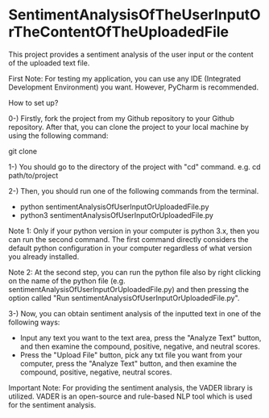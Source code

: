 # SentimentAnalysisOfTheUserInputOrTheContentOfTheUploadedFile
This project provides a sentiment analysis of the user input or the content of the uploaded text file.

First Note: For testing my application, you can use any IDE (Integrated Development Environment) you want. However, PyCharm is recommended.

How to set up?

0-) Firstly, fork the project from my Github repository to your Github repository. After that, you can clone the project to your local machine by using the following command:

git clone 

1-) You should go to the directory of the project with "cd" command.
e.g. cd path/to/project

2-) Then, you should run one of the following commands from the terminal.

- python sentimentAnalysisOfUserInputOrUploadedFile.py
- python3 sentimentAnalysisOfUserInputOrUploadedFile.py

Note 1: Only if your python version in your computer is python 3.x, then you can run the second command. The first command directly considers the default python configuration in your computer regardless of what version you already installed.

Note 2: At the second step, you can run the python file also by right clicking on the name of the python file 
(e.g. sentimentAnalysisOfUserInputOrUploadedFile.py) and then pressing the option called 
"Run sentimentAnalysisOfUserInputOrUploadedFile.py".

3-) Now, you can obtain sentiment analysis of the inputted text in one of the following ways: 
  * Input any text you want to the text area, press the "Analyze Text" button, and then examine the compound, positive, negative,      and neutral scores.
  * Press the "Upload File" button, pick any txt file you want from your computer, press the "Analyze Text" button, and then examine   the compound, positive, negative, neutral scores.


Important Note: For providing the sentiment analysis, the VADER library is utilized. VADER is an open-source and rule-based NLP tool which is used for the sentiment analysis.

